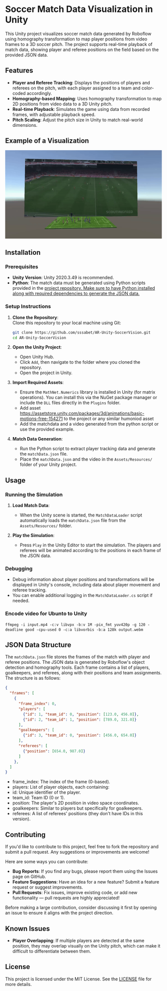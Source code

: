 # Soccer Match Data Visualization in Unity

This Unity project visualizes soccer match data generated by Roboflow using homography transformation to map player positions from video frames to a 3D soccer pitch. The project supports real-time playback of match data, showing player and referee positions on the field based on the provided JSON data.

## Features

- **Player and Referee Tracking**: Displays the positions of players and referees on the pitch, with each player assigned to a team and color-coded accordingly.
- **Homography-based Mapping**: Uses homography transformation to map 2D positions from video data to a 3D Unity pitch.
- **Real-time Playback**: Simulates the game using data from recorded frames, with adjustable playback speed.
- **Pitch Scaling**: Adjust the pitch size in Unity to match real-world dimensions.

## Example of a Visualization

![Visualization GIF](output.gif)


## Installation

### Prerequisites

- **Unity Version**: Unity 2020.3.49 is recommended.
- **Python**: The match data must be generated using Python scripts provided in the [project repository. Make sure to have Python installed along with required dependencies to generate the JSON data.](https://github.com/sssabet/RoboflowSport)

### Setup Instructions

1. **Clone the Repository**:  
   Clone this repository to your local machine using Git:
   ```bash
   git clone https://github.com/sssabet/AR-Unity-SoccerVision.git
   cd AR-Unity-SoccerVision
2. **Open the Unity Project**:
   - Open Unity Hub.
   - Click `Add`, then navigate to the folder where you cloned the repository.
   - Open the project in Unity.

3. **Import Required Assets**:
   - Ensure the `MathNet.Numerics` library is installed in Unity (for matrix operations). You can install this via the NuGet package manager or include the `DLL` files directly in the `Plugins` folder.
   - Add asset https://assetstore.unity.com/packages/3d/animations/basic-motions-free-154271 to the project or any similar humoniod asset
   - Add the matchdata and a video generated from the python script or use the provided example.

5. **Match Data Generation**:
   - Run the Python script to extract player tracking data and generate the `matchData.json` file.
   - Place the `matchData.json` and the video in the `Assets/Resources/` folder of your Unity project.

## Usage

### Running the Simulation

1. **Load Match Data**:
   - When the Unity scene is started, the `MatchDataLoader` script automatically loads the `matchData.json` file from the `Assets/Resources/` folder.

2. **Play the Simulation**:
   - Press `Play` in the Unity Editor to start the simulation. The players and referees will be animated according to the positions in each frame of the JSON data.

### Debugging

- Debug information about player positions and transformations will be displayed in Unity's console, including data about player movement and referee tracking.
- You can enable additional logging in the `MatchDataLoader.cs` script if needed.

### Encode video for Ubunto to Unity
```
ffmpeg -i input.mp4 -c:v libvpx -b:v 1M -pix_fmt yuv420p -g 120 -deadline good -cpu-used 0 -c:a libvorbis -b:a 128k output.webm
```

## JSON Data Structure

The `matchData.json` file stores the frames of the match with player and referee positions. The JSON data is generated by Roboflow's object detection and homography tools. Each frame contains a list of players, goalkeepers, and referees, along with their positions and team assignments. The structure is as follows:

```json
{
  "frames": [
    {
      "frame_index": 0,
      "players": [
        {"id": 1, "team_id": 0, "position": [123.0, 456.0]},
        {"id": 2, "team_id": 1, "position": [789.0, 321.0]}
      ],
      "goalkeepers": [
        {"id": 3, "team_id": 0, "position": [456.0, 654.0]}
      ],
      "referees": [
        {"position": [654.0, 987.0]}
      ]
    },
  ]
}
```

   - frame_index: The index of the frame (0-based).
   - players: List of player objects, each containing:
   - id: Unique identifier of the player.
   - team_id: Team ID (0 or 1).
   - position: The player's 2D position in video space coordinates.
   - goalkeepers: Similar to players but specifically for goalkeepers.
   - referees: A list of referees' positions (they don't have IDs in this version).


## Contributing

If you'd like to contribute to this project, feel free to fork the repository and submit a pull request. Any suggestions or improvements are welcome! 

Here are some ways you can contribute:

- **Bug Reports**: If you find any bugs, please report them using the Issues page on GitHub.
- **Feature Suggestions**: Have an idea for a new feature? Submit a feature request or suggest improvements.
- **Pull Requests**: Fix issues, improve existing code, or add new functionality — pull requests are highly appreciated!

Before making a large contribution, consider discussing it first by opening an issue to ensure it aligns with the project direction.

## Known Issues
- **Player Overlapping**: If multiple players are detected at the same position, they may overlap visually on the Unity pitch, which can make it difficult to differentiate between them.

## License
This project is licensed under the MIT License. See the [LICENSE](LICENSE) file for more details.

